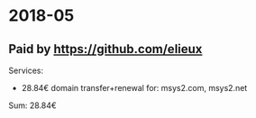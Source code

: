# 2018-05

## Paid by https://github.com/elieux

Services:

* 28.84€ domain transfer+renewal for: msys2.com, msys2.net

Sum: 28.84€
